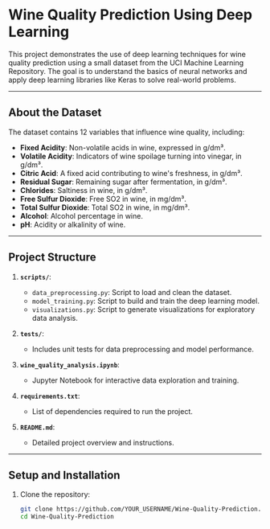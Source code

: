 # Wine Quality Prediction Using Deep Learning

This project demonstrates the use of deep learning techniques for wine quality prediction using a small dataset from the UCI Machine Learning Repository. The goal is to understand the basics of neural networks and apply deep learning libraries like Keras to solve real-world problems.

---

## About the Dataset

The dataset contains 12 variables that influence wine quality, including:
- **Fixed Acidity**: Non-volatile acids in wine, expressed in g/dm³.
- **Volatile Acidity**: Indicators of wine spoilage turning into vinegar, in g/dm³.
- **Citric Acid**: A fixed acid contributing to wine's freshness, in g/dm³.
- **Residual Sugar**: Remaining sugar after fermentation, in g/dm³.
- **Chlorides**: Saltiness in wine, in g/dm³.
- **Free Sulfur Dioxide**: Free SO2 in wine, in mg/dm³.
- **Total Sulfur Dioxide**: Total SO2 in wine, in mg/dm³.
- **Alcohol**: Alcohol percentage in wine.
- **pH**: Acidity or alkalinity of wine.

---

## Project Structure

1. **`scripts/`**:
   - `data_preprocessing.py`: Script to load and clean the dataset.
   - `model_training.py`: Script to build and train the deep learning model.
   - `visualizations.py`: Script to generate visualizations for exploratory data analysis.

2. **`tests/`**:
   - Includes unit tests for data preprocessing and model performance.

3. **`wine_quality_analysis.ipynb`**:
   - Jupyter Notebook for interactive data exploration and training.

4. **`requirements.txt`**:
   - List of dependencies required to run the project.

5. **`README.md`**:
   - Detailed project overview and instructions.

---

## Setup and Installation

1. Clone the repository:
   ```bash
   git clone https://github.com/YOUR_USERNAME/Wine-Quality-Prediction.git
   cd Wine-Quality-Prediction
